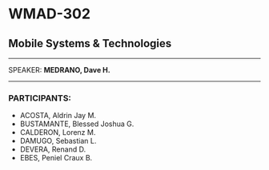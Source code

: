 # WMAD-302

## Mobile Systems & Technologies

---

SPEAKER: **MEDRANO, Dave H.**

---

### PARTICIPANTS:
- ACOSTA, Aldrin Jay M.
- BUSTAMANTE, Blessed Joshua G.
- CALDERON, Lorenz M.
- DAMUGO, Sebastian L.
- DEVERA, Renand D.
- EBES, Peniel Craux B.

